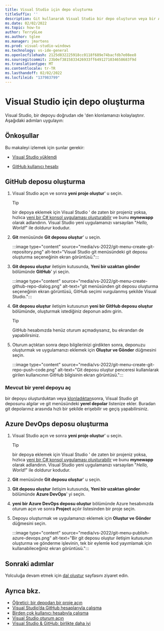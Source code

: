 ```yaml
---
title: Visual Studio için depo oluşturma
titleSuffix: ''
description: Git kullanarak Visual Studio bir depo oluşturun veya bir Azure DevOps depoya gidin.
ms.date: 02/02/2022
ms.topic: how-to
author: TerryGLee
ms.author: tglee
ms.manager: jmartens
ms.prod: visual-studio-windows
ms.technology: vs-ide-general
ms.openlocfilehash: 2125d832225918cc0118f689e74bacfdb7e08ee8
ms.sourcegitcommit: 23b0ef3815833426933ff6491271034658683f9d
ms.translationtype: MT
ms.contentlocale: tr-TR
ms.lasthandoff: 02/02/2022
ms.locfileid: "137983799"
---
```

# <a name="create-a-repo-in-visual-studio"></a>Visual Studio için depo oluşturma

Visual Studio, bir depoyu doğrudan ıde 'den klonlamanızı kolaylaştırır. Aşağıdaki adımları uygulayın:

## <a name="prerequisites"></a>Önkoşullar

Bu makaleyi izlemek için şunlar gerekir:
+ [Visual Studio yüklendi](../install/install-visual-studio.md)

+ [GitHub kullanıcı hesabı](git-create-github-account.md)

## <a name="create-a-github-repo"></a>GitHub deposu oluşturma

1. Visual Studio açın ve sonra **yeni proje oluştur**' u seçin.

    > [!TIP]
    > bir depoya eklemek için Visual Studio ' de zaten bir projeniz yoksa, hızlıca [yeni bir C# konsol uygulaması oluşturabilir](../get-started/csharp/tutorial-console.md#create-a-project) ve bunu **mynewapp** olarak adlandırın. Visual Studio yeni uygulamanızı varsayılan "*Hello, World!*" ile doldurur kodudur.

1. **Git** menüsünde **Git deposu oluştur**' u seçin.

    :::image type="content" source="media/vs-2022/git-menu-create-git-repository.png" alt-text="Visual Studio git menüsündeki git deposu oluşturma seçeneğinin ekran görüntüsü.":::

1. **Git deposu oluştur** iletişim kutusunda, **Yeni bir uzaktan gönder** bölümünde **GitHub**' yi seçin.

    :::image type="content" source="media/vs-2022/git-menu-create-github-repo-dialog.png" alt-text="git menüsünden git deposu oluşturma seçeneğinin ekran görüntüsü, GitHub seçimi vurgulanmış şekilde Visual Studio.":::

1. **Git deposu oluştur** iletişim kutusunun **yeni bir GitHub deposu oluştur** bölümünde, oluşturmak istediğiniz deponun adını girin.

    > [!TIP]
    > GitHub hesabınızda henüz oturum açmadıysanız, bu ekrandan de yapabilirsiniz.

1. Oturum açtıktan sonra depo bilgilerinizi girdikten sonra, deponuzu oluşturmak ve uygulamanızı eklemek için **Oluştur ve Gönder** düğmesini seçin.

    :::image type="content" source="media/vs-2022/git-menu-create-git-repo-push-code.png" alt-text="Git deposu oluştur penceresi kullanılarak girilen kullanıcının GitHub bilgisinin ekran görüntüsü.":::

### <a name="open-an-existing-local-repository"></a>Mevcut bir yerel depoyu aç

bir depoyu oluşturduktan veya [klonladıktan](git-clone-repository.md)sonra, Visual Studio git deposunu algılar ve git menüsündeki **yerel depolar** listenize ekler. Buradan git depolarınız arasında hızlı bir şekilde erişebilir ve geçiş yapabilirsiniz.

## <a name="create-an-azure-devops-repo"></a>Azure DevOps deposu oluşturma

1. Visual Studio açın ve sonra **yeni proje oluştur**' u seçin.

    > [!TIP]
    > bir depoya eklemek için Visual Studio ' de zaten bir projeniz yoksa, hızlıca [yeni bir C# konsol uygulaması oluşturabilir](../get-started/csharp/tutorial-console.md#create-a-project) ve bunu **mynewapp** olarak adlandırın. Visual Studio yeni uygulamanızı varsayılan "*Hello, World!*" ile doldurur kodudur.

1. **Git** menüsünde **Git deposu oluştur**' u seçin.

1. **Git deposu oluştur** iletişim kutusunda, **Yeni bir uzaktan gönder** bölümünde **Azure DevOps**' yi seçin.

1. **yeni bir Azure DevOps deposu oluştur** bölümünde Azure hesabınızda oturum açın ve sonra **Project** açılır listesinden bir proje seçin.

1. Depoyu oluşturmak ve uygulamanızı eklemek için **Oluştur ve Gönder** düğmesini seçin.

    :::image type="content" source="media/vs-2022/git-menu-publish-azure-devops.png" alt-text="Bir git deposu oluştur iletişim kutusunun oluşturma ve gönderme işlevinin, tek bir eylemle kod yayımlamak için kullanabileceğiniz ekran görüntüsü.":::

## <a name="next-steps"></a>Sonraki adımlar

Yolculuğa devam etmek için [dal oluştur](git-create-branch.md) sayfasını ziyaret edin.

## <a name="see-also"></a>Ayrıca bkz.

- [Öğretici: bir depodan bir proje açın](../get-started/tutorial-open-project-from-repo.md)
- [Visual Studio’da GitHub hesaplarıyla çalışma](../ide/work-with-github-accounts.md)
- [Birden çok kullanıcı hesabıyla çalışma](../ide/work-with-multiple-user-accounts.md)
- [Visual Studio oturum açın](../ide/signing-in-to-visual-studio.md)
- [Visual Studio & GitHub: birlikte daha iyi](https://visualstudio.microsoft.com/vs/github/)
